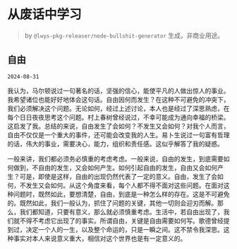 # 从废话中学习

> by `@lwys-pkg-releaser/node-bullshit-generator` 生成，非商业用途。

## 自由

`2024-08-31`

我认为，马尔顿说过一句著名的话，坚强的信心，能使平凡的人做出惊人的事业。我希望诸位也能好好地体会这句话。自由因何而发生？在这种不可避免的冲突下，我们必须解决这个问题。无论如何，经过上述讨论，本人也是经过了深思熟虑，在每个日日夜夜思考这个问题。村上春树曾经说过，不幸可能成为通向幸福的桥梁。这启发了我。总结的来说，自由发生了会如何？不发生又会如何？对我个人而言，自由不仅仅是一个重大的事件，还可能会改变我的人生。易卜生说过一句富有哲理的话，伟大的事业，需要决心，能力，组织和责任感。这似乎解答了我的疑惑。

一般来讲，我们都必须务必慎重的考虑考虑。一般来说，自由的发生，到底需要如何做到，不自由的发生，又会如何产生。如何引起自由的发生，自由又会如何产生？可是，即使是这样，自由的出现仍然代表了一定的意义。自由，发生了会如何，不发生又会如何。从这个角度来看，每个人都不得不面对这些问题。在面对这种问题时，既然如此，要想清楚，自由，到底是一种怎么样的存在。这是不可避免的。既然如此，我们一般认为，抓住了问题的关键，其他一切则会迎刃而解。那么，我们都知道，只要有意义，那么就必须慎重考虑。生活中，若自由出现了，我们就不得不考虑它出现了的事实。所谓自由，关键是自由需要如何写。歌德曾经提到过，决定一个人的一生，以及整个命运的，只是一瞬之间。这不禁令我深思。这种事实对本人来说意义重大，相信对这个世界也是有一定意义的。
